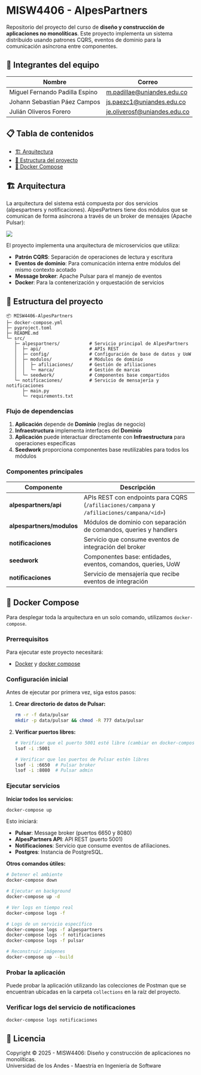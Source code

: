 # MISW4406 - AlpesPartners

Repositorio del proyecto del curso de **diseño y construcción de aplicaciones no monolíticas**. Este proyecto implementa un sistema distribuido usando patrones CQRS, eventos de dominio para la comunicación asíncrona entre componentes.

## 👥 Integrantes del equipo

| Nombre | Correo |
|--------|------------------|
| Miguel Fernando Padilla Espino | m.padillae@uniandes.edu.co |
| Johann Sebastian Páez Campos | js.paezc1@uniandes.edu.co |
| Julián Oliveros Forero | je.oliverosf@uniandes.edu.co |

## 📋 Tabla de contenidos
- [🏗️ Arquitectura](#%EF%B8%8F-arquitectura)
- [📁 Estructura del proyecto](#-estructura-del-proyecto)
- [🐳 Docker Compose](#-docker-compose)

## 🏗️ Arquitectura
La arquitectura del sistema está compuesta por dos servicios (alpespartners y notificaciones). AlpesPartners tiene dos módulos que se comunican de forma asíncrona a través de un broker de mensajes (Apache Pulsar):

![](https://github.com/user-attachments/assets/8b14d2d1-b6d5-4360-b03d-99495a318c7b)

El proyecto implementa una arquitectura de microservicios que utiliza:
- **Patrón CQRS**: Separación de operaciones de lectura y escritura
- **Eventos de dominio**: Para comunicación interna entre módulos del mismo contexto acotado
- **Message broker**: Apache Pulsar para el manejo de eventos
- **Docker**: Para la contenerización y orquestación de servicios

## 📁 Estructura del proyecto

```
📦 MISW4406-AlpesPartners
├─ docker-compose.yml
├─ pyproject.toml
├─ README.md
└─ src/
   ├─ alpespartners/           # Servicio principal de AlpesPartners
   │  ├─ api/                  # APIs REST
   │  ├─ config/               # Configuración de base de datos y UoW
   │  ├─ modulos/              # Módulos de dominio
   │  │  ├─ afiliaciones/      # Gestión de afiliaciones
   │  │  └─ marca/             # Gestión de marcas
   │  └─ seedwork/             # Componentes base compartidos
   └─ notificaciones/          # Servicio de mensajería y notificaciones
      ├─ main.py
      └─ requirements.txt
```

### Flujo de dependencias

1. **Aplicación** depende de **Dominio** (reglas de negocio)
2. **Infraestructura** implementa interfaces del **Dominio**
3. **Aplicación** puede interactuar directamente con **Infraestructura** para operaciones específicas
4. **Seedwork** proporciona componentes base reutilizables para todos los módulos


### Componentes principales

| Componente | Descripción |
|------------|-------------|
| **alpespartners/api** | APIs REST con endpoints para CQRS (`/afiliaciones/campana` y `/afiliaciones/campana/<id>`) |
| **alpespartners/modulos** | Módulos de dominio con separación de comandos, queries y handlers |
| **notificaciones** | Servicio que consume eventos de integración del broker |
| **seedwork** | Componentes base: entidades, eventos, comandos, queries, UoW |
| **notificaciones** | Servicio de mensajería que recibe eventos de integración |

## 🐳 Docker Compose

Para desplegar toda la arquitectura en un solo comando, utilizamos `docker-compose`.

### Prerrequisitos

Para ejecutar este proyecto necesitará:
- [Docker](https://docs.docker.com/get-docker/) y [docker compose](https://docs.docker.com/compose/install/)

### Configuración inicial

Antes de ejecutar por primera vez, siga estos pasos:

1. **Crear directorio de datos de Pulsar:**
   ```bash
   rm -r -f data/pulsar
   mkdir -p data/pulsar && chmod -R 777 data/pulsar
   ```

2. **Verificar puertos libres:**
   ```bash
   # Verificar que el puerto 5001 esté libre (cambiar en docker-compose.yml si está ocupado)
   lsof -i :5001

   # Verificar que los puertos de Pulsar estén libres
   lsof -i :6650  # Pulsar broker
   lsof -i :8080  # Pulsar admin
   ```

### Ejecutar servicios

**Iniciar todos los servicios:**
```bash
docker-compose up
```

Esto iniciará:
- **Pulsar**: Message broker (puertos 6650 y 8080)
- **AlpesPartners API**: API REST (puerto 5001)
- **Notificaciones**: Servicio que consume eventos de afiliaciones.
- **Postgres**: Instancia de PostgreSQL.

**Otros comandos útiles:**

```bash
# Detener el ambiente
docker-compose down

# Ejecutar en background
docker-compose up -d

# Ver logs en tiempo real
docker-compose logs -f

# Logs de un servicio específico
docker-compose logs -f alpespartners
docker-compose logs -f notificaciones
docker-compose logs -f pulsar

# Reconstruir imágenes
docker-compose up --build
```

### Probar la aplicación
Puede probar la aplicación utilizando las colecciones de Postman que se encuentran ubicadas en la carpeta `collections` en la raíz del proyecto.

### Verificar logs del servicio de notificaciones
```bash
docker-compose logs notificaciones
```

## 📄 Licencia

Copyright © 2025 - MISW4406: Diseño y construcción de aplicaciones no monolíticas.  
Universidad de los Andes - Maestría en Ingeniería de Software